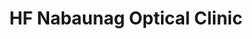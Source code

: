 ---
title: "HF Nabaunag Optical Clinic"
url: /tacloban/hf-nabaunag-optical-clinic/
shop: optician
---
